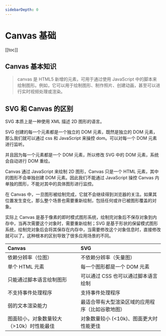 ```yaml
---
sidebarDepth: 0
---
```


# Canvas 基础

[[toc]]

## Canvas 基本知识

> canvas 是 HTML5 新增的元素，可用于通过使用 JavaScript 中的脚本来绘制图形。例如，它可以用于绘制图形、制作照片、创建动画，甚至可以进行实时视频处理或渲染。

## SVG 和 Canvas 的区别

SVG 本质上是一种使用 XML 描述 2D 图形的语言。

SVG 创建的每一个元素都是一个独立的 DOM 元素，既然是独立的 DOM 元素，那么我们就可以通过 css 和 JavaScript 来操控 dom。可以对每一个 DOM 元素进行监听。

并且因为每一个元素都是一个 DOM 元素，所以修改 SVG 中的 DOM 元素，系统会自动进行 DOM 重绘。

Canvas 通过 JavaScript 来绘制 2D 图形，Canvas 只是一个 HTML 元素，其中的图形不会单独创建 DOM 元素。因此我们不能通过 JavaScript 操控 Canvas 内单独的图形，不能对其中的具体图形进行监控。

在 Canvas 中，一旦图形被绘制完成，它就不会继续得到浏览器的关注。如果其位置发生变化，那么整个场景也需要重新绘制，包括任何或许已被图形覆盖的对象。

实际上 Canvas 是基于像素的即时模式图形系统，绘制完对象后不保存对象到内存中，当再次需要这个对象时，需要重新绘制；SVG 是基于形状的保留模式图形系统，绘制完对象后会将其保存在内存中，当需要修改这个对象信息时，直接修改就可以了。这种根本的区别导致了很多应用场景的不同。

| Canvas                                   | SVG                                             |
| :--------------------------------------- | :----------------------------------------------- |
| 依赖分辨率（位图）                      | 不依赖分辨率（矢量图）                       |
| 单个 HTML 元素                        | 每一个图形都是一个 DOM 元素                  |
| 只能通过脚本语言绘制图形                 | 可以通过 CSS 也可以通过脚本语言绘制           |
| 不支持事件处理程序                      | 支持事件处理程序                            |
| 弱的文本渲染能力                        | 最适合带有大型渲染区域的应用程序（比如谷歌地图） |
| 图面较小，对象数量较大（>10k）时性能最佳    | 对象数量较小 (<10k)、图面更大时性能更佳       |
